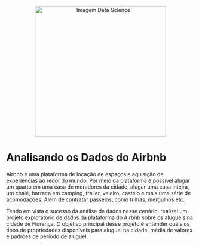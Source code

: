 <p align="center">
  <img src="https://image.freepik.com/fotos-gratis/mapa-mundial-digital-holograma-fundo-azul_1379-901.jpg" alt="Imagem Data Science"height=350px >
  </p>  
   
   # Analisando os Dados do Airbnb
   
   
Airbnb é uma plataforma de locação de espaços e aquisição de experiências ao redor do mundo. Por meio da plataforma é possível alugar um quarto em uma casa de moradores da cidade, alugar uma casa inteira, um chalé, barraca em camping, trailer, veleiro, castelo e mais uma série de acomodações. Além de contratar passeios, como trilhas, mergulhos etc. 

Tendo em vista o sucesso da análise de dados nesse cenário, realizei um projeto exploratório de dados da plataforma do Airbnb sobre os aluguéis na cidade de Florença. O objetivo principal desse projeto é entender quais os tipos de propriedades disponíveis para aluguel na cidade, média de valores e padrões de período de aluguel.

